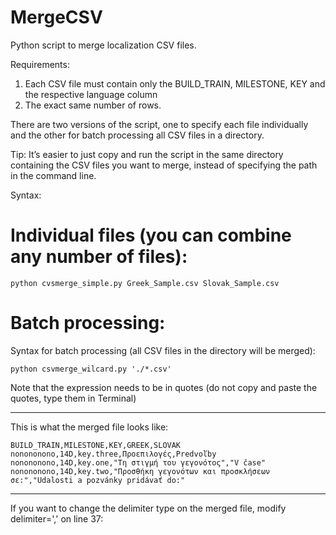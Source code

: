 MergeCSV
========

Python script to merge localization CSV files.

Requirements:

1) Each CSV file must contain only the BUILD_TRAIN, MILESTONE, KEY and the respective language column<br>
2) The exact same number of rows.

There are two versions of the script, one to specify each file individually and the other for batch processing all CSV files in a directory.

Tip: It’s easier to just copy and run the script in the same directory containing the CSV files you want to merge, instead of specifying the path in the command line.

Syntax:

Individual files (you can combine any number of files):
=======

```
python cvsmerge_simple.py Greek_Sample.csv Slovak_Sample.csv

```
Batch processing:
=======
Syntax for batch processing (all CSV files in the directory will be merged):

```
python csvmerge_wilcard.py './*.csv'
```

Note that the expression needs to be in quotes (do not copy and paste the quotes, type them in Terminal)

------------------------------------------------

This is what the merged file looks like:
```
BUILD_TRAIN,MILESTONE,KEY,GREEK,SLOVAK
nonononono,14D,key.three,Προεπιλογές,Predvoľby
nonononono,14D,key.one,"Τη στιγμή του γεγονότος","V čase"
nonononono,14D,key.two,"Προσθήκη γεγονότων και προσκλήσεων σε:","Udalosti a pozvánky pridávať do:"

```
------------------------------------------------

If you want to change the delimiter type on the merged file, modify delimiter=',' on line 37:

